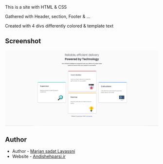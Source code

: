 This is a site with HTML & CSS

Gathered with Header, section, Footer & ...

Created with 4 divs differently colored & template text 

## Screenshot

![Screen Shot](.\screenshot.jpg)
## Author

- Author - [Marjan sadat Lavassni](https://github.com/morvarid61)
- Website - [Andishehparsi.ir](http://Andishehparsi.ir)

